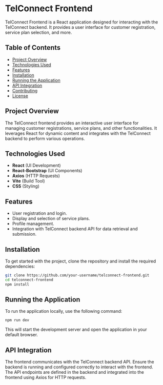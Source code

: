 # TelConnect Frontend

TelConnect Frontend is a React application designed for interacting with the TelConnect backend. It provides a user interface for customer registration, service plan selection, and more.

## Table of Contents

- [Project Overview](#project-overview)
- [Technologies Used](#technologies-used)
- [Features](#features)
- [Installation](#installation)
- [Running the Application](#running-the-application)
- [API Integration](#api-integration)
- [Contributing](#contributing)
- [License](#license)

## Project Overview

The TelConnect frontend provides an interactive user interface for managing customer registrations, service plans, and other functionalities. It leverages React for dynamic content and integrates with the TelConnect backend to perform various operations.

## Technologies Used

- **React** (UI Development)
- **React-Bootstrap** (UI Components)
- **Axios** (HTTP Requests)
- **Vite** (Build Tool)
- **CSS** (Styling)

## Features

- User registration and login.
- Display and selection of service plans.
- Profile management.
- Integration with TelConnect backend API for data retrieval and submission.

## Installation

To get started with the project, clone the repository and install the required dependencies:

```bash
git clone https://github.com/your-username/telconnect-frontend.git
cd telconnect-frontend
npm install
```

## Running the Application

To run the application locally, use the following command:

```bash
npm run dev
```

This will start the development server and open the application in your default browser.

## API Integration

The frontend communicates with the TelConnect backend API. Ensure the backend is running and configured correctly to interact with the frontend. The API endpoints are defined in the backend and integrated into the frontend using Axios for HTTP requests.
